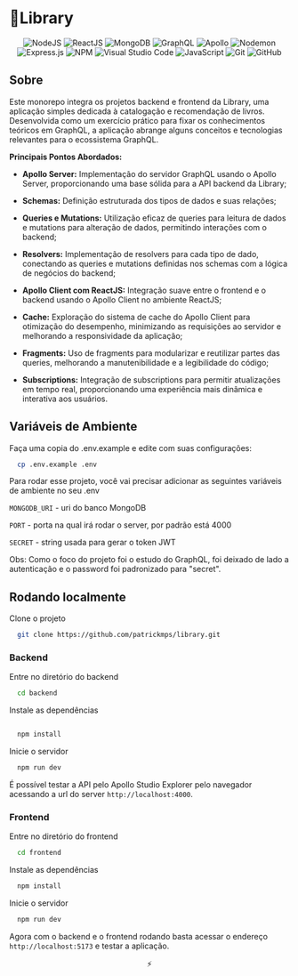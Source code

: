 # 📖Library

<div align="center">
  
![NodeJS](https://img.shields.io/badge/node.js-6DA55F?style=for-the-badge&logo=node.js&logoColor=white)
![ReactJS](https://img.shields.io/badge/React-087ea4?style=for-the-badge&logo=react&logoColor=white)
![MongoDB](https://img.shields.io/badge/MongoDB-%234ea94b.svg?style=for-the-badge&logo=mongodb&logoColor=white)
![GraphQL](https://img.shields.io/badge/GraphQL-f6009c?style=for-the-badge&logo=graphql&logoColor=white)
![Apollo](https://img.shields.io/badge/Apollo-grey?style=for-the-badge&logo=apollographql&logoColor=white)
![Nodemon](https://img.shields.io/badge/NODEMON-%23323330.svg?style=for-the-badge&logo=nodemon&logoColor=%BBDEAD)
![Express.js](https://img.shields.io/badge/express.js-%23404d59.svg?style=for-the-badge&logo=express&logoColor=%2361DAFB)
![NPM](https://img.shields.io/badge/NPM-%23CB3837.svg?style=for-the-badge&logo=npm&logoColor=white)
![Visual Studio Code](https://img.shields.io/badge/Visual%20Studio%20Code-0078d7.svg?style=for-the-badge&logo=visual-studio-code&logoColor=white)
![JavaScript](https://img.shields.io/badge/javascript-%23323330.svg?style=for-the-badge&logo=javascript&logoColor=%23F7DF1E)
![Git](https://img.shields.io/badge/git-%23F05033.svg?style=for-the-badge&logo=git&logoColor=white)
![GitHub](https://img.shields.io/badge/github-%23121011.svg?style=for-the-badge&logo=github&logoColor=white)

</div>

## Sobre

Este monorepo integra os projetos backend e frontend da Library, uma aplicação simples dedicada à catalogação e recomendação de livros. Desenvolvida como um exercício prático para fixar os conhecimentos teóricos em GraphQL, a aplicação abrange alguns conceitos e tecnologias relevantes para o ecossistema GraphQL.

**Principais Pontos Abordados:**
* **Apollo Server:** Implementação do servidor GraphQL usando o Apollo Server, proporcionando uma base sólida para a API backend da Library;

* **Schemas:** Definição estruturada dos tipos de dados e suas relações;

* **Queries e Mutations:** Utilização eficaz de queries para leitura de dados e mutations para alteração de dados, permitindo interações com o backend;

* **Resolvers:** Implementação de resolvers para cada tipo de dado, conectando as queries e mutations definidas nos schemas com a lógica de negócios do backend;

* **Apollo Client com ReactJS:** Integração suave entre o frontend e o backend usando o Apollo Client no ambiente ReactJS;

* **Cache:** Exploração do sistema de cache do Apollo Client para otimização do desempenho, minimizando as requisições ao servidor e melhorando a responsividade da aplicação;

* **Fragments:** Uso de fragments para modularizar e reutilizar partes das queries, melhorando a manutenibilidade e a legibilidade do código;

* **Subscriptions:** Integração de subscriptions para permitir atualizações em tempo real, proporcionando uma experiência mais dinâmica e interativa aos usuários.

## Variáveis de Ambiente

Faça uma copia do .env.example e edite com suas configurações:

```bash
  cp .env.example .env
```

Para rodar esse projeto, você vai precisar adicionar as seguintes variáveis de ambiente no seu .env

`MONGODB_URI` - uri do banco MongoDB

`PORT` - porta na qual irá rodar o server, por padrão está 4000

`SECRET` - string usada para gerar o token JWT

Obs: Como o foco do projeto foi o estudo do GraphQL, foi deixado de lado a autenticação e o password foi padronizado para "secret".

## Rodando localmente

Clone o projeto

```bash
  git clone https://github.com/patrickmps/library.git
```
### Backend

Entre no diretório do backend

```bash
  cd backend
```

Instale as dependências

```bash

  npm install
```

Inicie o servidor

```bash
  npm run dev
```
É possível testar a API pelo Apollo Studio Explorer pelo navegador acessando a url do server `http://localhost:4000`.

### Frontend

Entre no diretório do frontend

```bash
  cd frontend
```

Instale as dependências

```bash
  npm install
```

Inicie o servidor

```bash
  npm run dev
```
Agora com o backend e o frontend rodando basta acessar o endereço `http://localhost:5173` e testar a aplicação.

<div align="center">⚡</div>
